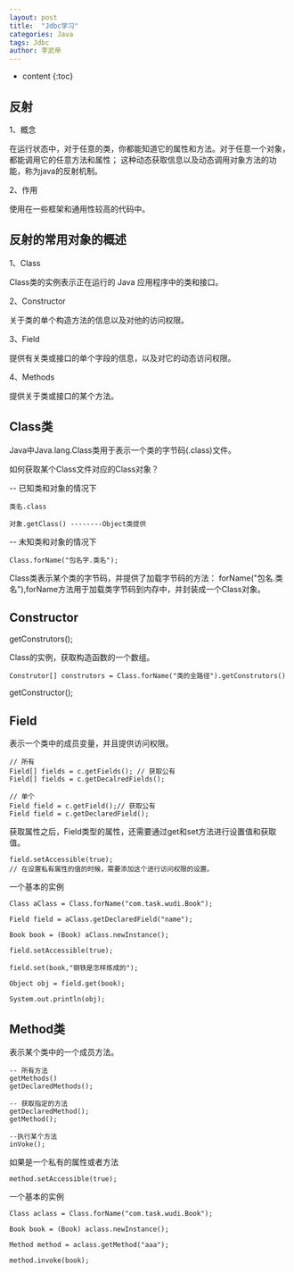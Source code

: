 ```yaml
---
layout: post 
title:  "Jdbc学习" 
categories: Java 
tags: Jdbc 
author: 李武帝 
---
```


* content
{:toc}

## 反射

1、概念

在运行状态中，对于任意的类，你都能知道它的属性和方法。对于任意一个对象，都能调用它的任意方法和属性；
这种动态获取信息以及动态调用对象方法的功能，称为java的反射机制。

2、作用

使用在一些框架和通用性较高的代码中。

## 反射的常用对象的概述

1、Class

Class类的实例表示正在运行的 Java 应用程序中的类和接口。

2、Constructor

关于类的单个构造方法的信息以及对他的访问权限。


3、Field

提供有关类或接口的单个字段的信息，以及对它的动态访问权限。

4、Methods

提供关于类或接口的某个方法。

## Class类

Java中Java.lang.Class类用于表示一个类的字节码(.class)文件。

如何获取某个Class文件对应的Class对象？

-- 已知类和对象的情况下

    类名.class
    
    对象.getClass() --------Object类提供

-- 未知类和对象的情况下

    Class.forName("包名字.类名");


Class类表示某个类的字节码，并提供了加载字节码的方法：
forName("包名.类名"),forName方法用于加载类字节码到内存中，并封装成一个Class对象。

## Constructor

getConstrutors();

Class的实例，获取构造函数的一个数组。

```text
Construtor[] construtors = Class.forName("类的全路径").getConstrutors()
```
getConstructor();

## Field

表示一个类中的成员变量，并且提供访问权限。

```text
// 所有
Field[] fields = c.getFields(); // 获取公有
Field[] fields = c.getDecalredFields();

// 单个
Field field = c.getField();// 获取公有
Field field = c.getDeclaredField();

```
获取属性之后，Field类型的属性，还需要通过get和set方法进行设置值和获取值。

```text
field.setAccessible(true);
// 在设置私有属性的值的时候，需要添加这个进行访问权限的设置。

```
一个基本的实例
```text
Class aClass = Class.forName("com.task.wudi.Book");

Field field = aClass.getDeclaredField("name");

Book book = (Book) aClass.newInstance();

field.setAccessible(true);

field.set(book,"钢铁是怎样炼成的");

Object obj = field.get(book);

System.out.println(obj);
```

## Method类

表示某个类中的一个成员方法。

```text
-- 所有方法
getMethods()
getDeclaredMethods();

-- 获取指定的方法
getDeclaredMethod();
getMethod();

--执行某个方法
inVoke();

```

如果是一个私有的属性或者方法
```text
method.setAccessible(true);
```
一个基本的实例

```text
Class aclass = Class.forName("com.task.wudi.Book");

Book book = (Book) aclass.newInstance();

Method method = aclass.getMethod("aaa");

method.invoke(book);
```





